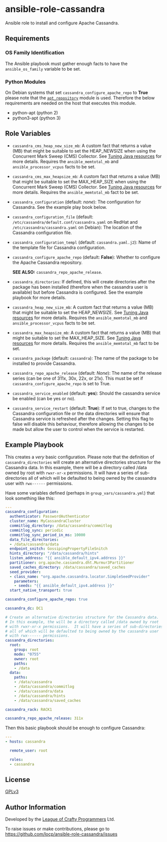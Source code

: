 # ansible-role-cassandra

Ansible role to install and configure Apache Cassandra.

## Requirements

### OS Family Identification
The Ansible playbook must gather enough facts to have the `ansible_os_family`
variable to be set.

### Python Modules
On Debian systems that set `cassandra_configure_apache_repo` to **True** please
note that the
[`apt_repository`](http://docs.ansible.com/ansible/latest/modules/apt_repository_module.html)
module is used.  Therefore the below requirements are needed on the host that
executes this module.

* python-apt (python 2)
* python3-apt (python 3)

## Role Variables

* `cassandra_cms_heap_new_size_mb`:
  A custom fact that returns a value (MB) that might be suitable to set the
  HEAP_NEWSIZE when using the Concurrent Mark Sweep (CMS) Collector.  See
  [Tuning Java resources](https://docs.datastax.com/en/cassandra/2.1/cassandra/operations/ops_tune_jvm_c.html)
  for more details.  Requires the `ansible_memtotal_mb` and
  `ansible_processor_vcpus` facts to be set.

* `cassandra_cms_max_heapsize_mb`:
  A custom fact that returns a value (MB) that might be suitable to set the
  MAX_HEAP_SIZE when using the Concurrent Mark Sweep (CMS) Collector.  See
  [Tuning Java resources](https://docs.datastax.com/en/cassandra/2.1/cassandra/operations/ops_tune_jvm_c.html)
  for more details.  Requires the `ansible_memtotal_mb` fact to be set.

* `cassandra_configuration` (default: *none*):
  The configuration for Cassandra.  See the example play book below.

* `cassandra_configuration_file` (default:
  `/etc/cassandra/default.conf/cassandra.yaml` on RedHat and
  `/etc/cassandra/cassandra.yaml` on Debian):
  The location of the Cassandra configuration file.

* `cassandra_configuration_templ` (default: `cassandra.yaml.j2`):
  Name of the template file for Cassandra configuration.

* `cassandra_configure_apache_repo` (default: **False**):
  Whether to configure the Apache Cassandra repository.

  **SEE ALSO:** `cassandra_repo_apache_release`.

* `cassandra_directories`:
  If defined, this will create directories after the package has been
  installed (therefore when the cassandra user is available) but before
  Cassandra is configured.  See the example playbook for more details.

* `cassandra_heap_new_size_mb`:
  A custom fact that returns a value (MB) that might be suitable to set the
  HEAP_NEWSIZE.  See
  [Tuning Java resources](https://docs.datastax.com/en/cassandra/2.1/cassandra/operations/ops_tune_jvm_c.html)
  for more details.  Requires the `ansible_memtotal_mb` and
  `ansible_processor_vcpus` facts to be set.

* `cassandra_max_heapsize_mb`:
  A custom fact that returns a value (MB) that might be suitable to set the
  MAX_HEAP_SIZE.  See
  [Tuning Java resources](https://docs.datastax.com/en/cassandra/2.1/cassandra/operations/ops_tune_jvm_c.html)
  for more details.  Requires the `ansible_memtotal_mb` fact to be set.

* `cassandra_package` (default: `cassandra`):
  The name of the package to be installed to provide Cassandra.

* `cassandra_repo_apache_release` (default: *None*):
  The name of the release series (can be one of 311x, 30x, 22x, or 21x).  This
  must be set if `cassandra_configure_apache_repo` is set to True.

* `cassandra_service_enabled` (default: **yes**):
  Should the cassandra service be enabled (can be yes or no).

* `cassandra_service_restart` (default: **True**):
  If set to true, changes to the Cassandra configuration file or the data
  directories will ensure that Cassandra service is refreshed after the
  changes.  Setting this flag to false will disable this behaviour, therefore
  allowing the changes to be made but allow the user to control when the service
  is restarted.

## Example Playbook

This creates a *very* basic configuration.  Please note that the
definition of `cassandra_directories` will
create an alternative directories structure for the Cassandra data.
In this example, there will be a directory called /data owned by root
with `rwxr-xr-x` permissions.  It will have a series of sub-directories
all of which will be defaulted to being owned by the cassandra user
with `rwx------` permissions.

Have some variables defined (perhaps in `group_vars/cassandra.yml`) that look
something like this:

```YAML
---
cassandra_configuration:
  authenticator: PasswordAuthenticator
  cluster_name: MyCassandraCluster
  commitlog_directory: /data/cassandra/commitlog
  commitlog_sync: periodic
  commitlog_sync_period_in_ms: 10000
  data_file_directories:
  - /data/cassandra/data
  endpoint_snitch: GossipingPropertyFileSnitch
  hints_directory: "/data/cassandra/hints"
  listen_address: "{{ ansible_default_ipv4.address }}"
  partitioner: org.apache.cassandra.dht.Murmur3Partitioner
  saved_caches_directory: /data/cassandra/saved_caches
  seed_provider:
  - class_name: "org.apache.cassandra.locator.SimpleSeedProvider"
    parameters:
    - seeds: "{{ ansible_default_ipv4.address }}"
  start_native_transport: true

cassandra_configure_apache_repo: true

cassandra_dc: DC1

# Create an alternative directories structure for the Cassandra data.
# In this example, the will be a directory called /data owned by root
# with rwxr-xr-x permissions.  It will have a series of sub-directories
# all of which will be defaulted to being owned by the cassandra user
# with rwx------ permissions.
cassandra_directories:
  root:
    group: root
    mode: "0755"
    owner: root
    paths:
    - /data
  data:
    paths:
    - /data/cassandra
    - /data/cassandra/commitlog
    - /data/cassandra/data
    - /data/cassandra/hints
    - /data/cassandra/saved_caches

cassandra_rack: RACK1

cassandra_repo_apache_release: 311x
```

Then this basic playbook should be enough to configure Cassandra:

```YAML
---
- hosts: cassandra

  remote_user: root

  roles:
  - cassandra
```

## License

[GPLv3](https://github.com/locp/ansible-role-cassandra/blob/develop/LICENSE)

## Author Information

Developed by the
[League of Crafty Programmers](http://www.locp.co.uk) Ltd.

To raise issues or make contributions, please go to
https://github.com/locp/ansible-role-cassandra/issues
